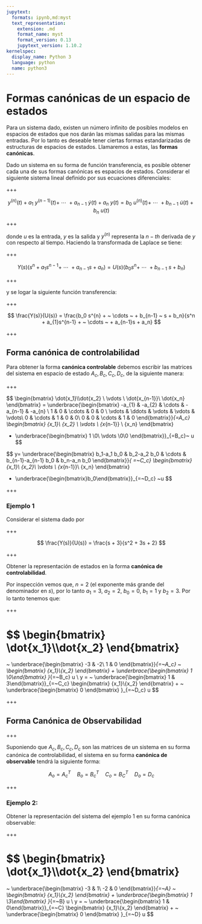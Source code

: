 ```yaml
---
jupytext:
  formats: ipynb,md:myst
  text_representation:
    extension: .md
    format_name: myst
    format_version: 0.13
    jupytext_version: 1.10.2
kernelspec:
  display_name: Python 3
  language: python
  name: python3
---
```


# Formas canónicas de un espacio de estados

Para un sistema dado, existen un número infinito de posibles modelos en espacios de estados que nos darán las mismas salidas para las mismas entradas. Por lo tanto es deseable tener ciertas formas estandarizadas de estructuras de espacios de estados. Llamaremos a estas, las **formas canónicas**. 

Dado un sistema en su forma de función transferencia, es posible obtener cada una de sus formas canónicas es espacios de estados. Considerar el siguiente sistema lineal definido por sus ecuaciones diferenciales:

+++

$$  
y^{(n)}(t) + a_{1} ~ y^{(n-1)}(t) + ~ \cdots ~ + a_{n-1} ~ \dot{y}(t) + a_n ~ y(t) = b_0 ~ u^{(n)}(t) + ~ \cdots ~ + b_{n-1} ~ \dot{u}(t) + b_n ~ u(t) 
$$

+++

donde  $u$ es la entrada, $y$ es la salida y $y^{(n)}$ representa la $n-th$ derivada de $y$ con respecto al tiempo. Haciendo la transformada de Laplace se tiene:

+++

$$  
Y(s)(s^n + a_{1}s^{n-1} + ~ \cdots ~ + a_{n-1}s + a_n ) = U(s)(b_0 s^{n} + ~ \cdots ~ + b_{n-1} ~ s + b_n) 
$$

+++

y se logar la siguiente función transferencia:

+++

$$  
\frac{Y(s)}{U(s)} = \frac{b_0 s^{n} + ~ \cdots ~ + b_{n-1} ~ s + b_n}{s^n + a_{1}s^{n-1} + ~ \cdots ~ + a_{n-1}s + a_n}
$$

+++

## Forma canónica de controlabilidad

Para obtener la forma **canónica controlable** debemos escribir las matrices del sistema en espacio de estado ${A_c, B_c, C_c, D_c}$, de la siguiente manera:

+++


$$
\begin{bmatrix} \dot{x_1}\\\dot{x_2} \\ \vdots \\ \dot{x_{n-1}}\\ \dot{x_n} \end{bmatrix} 
= \underbrace{\begin{bmatrix}
  -a_{1} & -a_{2} & \cdots & -a_{n-1} & -a_{n} \\
   1 & 0 &  \cdots & 0 & 0  \\
  \vdots & \ddots & \vdots & \vdots & \vdots\\
  0 & \cdots & 1  & 0 & 0\\
  0 & 0 & \cdots & 1 & 0
 \end{bmatrix}}_{=A_c} \begin{bmatrix} {x_1}\\ {x_2} \\ \vdots \\ {x_{n-1}} \\ {x_n} \end{bmatrix} 
 + \underbrace{\begin{bmatrix} 1 \\0\\ \vdots \\0\\0 \end{bmatrix}}_{=B_c}~ u
$$
 
$$
y= \underbrace{\begin{bmatrix} b_1-a_1 b_0 & b_2-a_2 b_0  & \cdots & b_{n-1}-a_{n-1} b_0  & b_n-a_n b_0 \end{bmatrix}}_{ =~C_c} 
   \begin{bmatrix} {x_1}\\ {x_2}\\ \vdots \\ {x_{n-1}}\\ {x_n} \end{bmatrix} 
 + \underbrace{\begin{bmatrix}b_0\end{bmatrix}}_{=~D_c} ~u
 $$

+++

### Ejemplo 1 

Considerar el sistema dado por

+++

$$  
\frac{Y(s)}{U(s)} = \frac{s + 3}{s^2 + 3s + 2}
$$

+++

Obtener la representación de estados en la forma **canónica de controlabilidad**.

Por inspección vemos que, $n = 2$ (el exponente más grande del denominador en $s$), por lo tanto  $a_1 = 3,~ a_2 = 2,~ b_0 = 0,~ b_1 = 1$ y $b_2 = 3$. Por lo tanto tenemos que:

+++

$$
\begin{bmatrix} \dot{x_1}\\\dot{x_2} \end{bmatrix} 
= 
~
\underbrace{\begin{bmatrix}
-3 & -2\\
1 & 0
\end{bmatrix}}_{=~A_c}
~ 
\begin{bmatrix} {x_1}\\{x_2} \end{bmatrix} 
+ 
\underbrace{\begin{bmatrix} 1 \\0\end{bmatrix} }_{=~B_c}
u 
\\
y = ~ \underbrace{\begin{bmatrix} 1 & 3\end{bmatrix}}_{=~C_c} 
\begin{bmatrix} {x_1}\\{x_2} \end{bmatrix} 
+
~ \underbrace{\begin{bmatrix} 0 \end{bmatrix} }_{=~D_c}
u
$$

+++

## Forma Canónica de Observabilidad

+++

Suponiendo que $A_c, B_c, C_c, D_c$ son las matrices de un sistema en su forma canónica de controlabilidad, el sistema en su forma **canónica de observable** tendrá la siguiente forma:

$$ A_o = A_c^T \quad B_o =B_c^T \quad C_o = B_C^T \quad D_o=D_c $$

+++

### Ejemplo 2:

Obtener la representación del sistema del ejemplo 1 en su forma canónica observable:

+++

$$
\begin{bmatrix} \dot{x_1}\\\dot{x_2} \end{bmatrix} 
= 
~
\underbrace{\begin{bmatrix}
-3 & 1\\
-2 & 0
\end{bmatrix}}_{=~A}
~ 
\begin{bmatrix} {x_1}\\{x_2} \end{bmatrix} 
+ 
\underbrace{\begin{bmatrix} 1 \\3\end{bmatrix} }_{=~B}
u 
\\
y = ~ \underbrace{\begin{bmatrix} 1 & 0\end{bmatrix}}_{=~C} 
\begin{bmatrix} {x_1}\\{x_2} \end{bmatrix} 
+
~ \underbrace{\begin{bmatrix} 0 \end{bmatrix} }_{=~D}
u
$$
